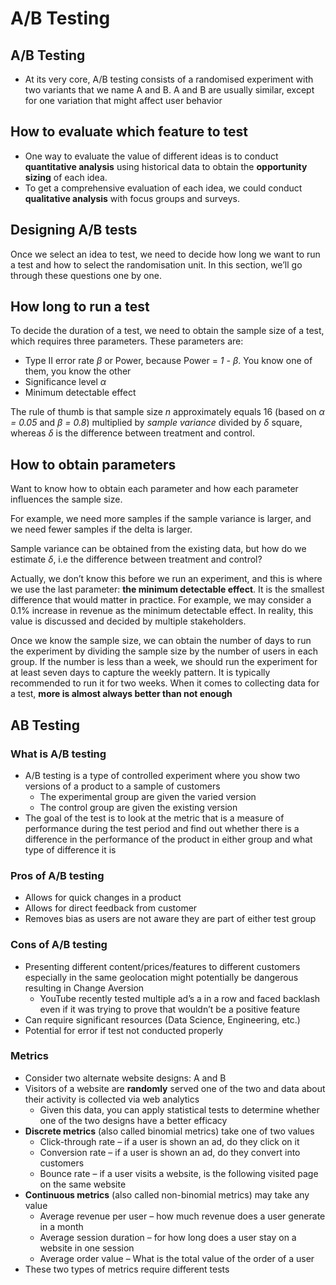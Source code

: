 # A/B Testing

## A/B Testing
- At its very core, A/B testing consists of a randomised experiment with two variants that we name A and B. A and B are usually similar, except for one variation that might affect user behavior

## How to evaluate which feature to test
- One way to evaluate the value of different ideas is to conduct **quantitative analysis** using historical data to obtain the **opportunity sizing** of each idea.
- To get a comprehensive evaluation of each idea, we could conduct **qualitative analysis** with focus groups and surveys.

## Designing A/B tests
Once we select an idea to test, we need to decide how long we want to run a test and how to select the randomisation unit. In this section, we’ll go through these questions one by one.

## How long to run a test
To decide the duration of a test, we need to obtain the sample size of a test, which requires three parameters. These parameters are:
- Type II error rate _β_ or Power, because Power = _1 - β_. You know one of them, you know the other
- Significance level _α_
- Minimum detectable effect

The rule of thumb is that sample size _n_ approximately equals 16 (based on _α = 0.05_ and _β = 0.8_) multiplied by _sample variance_ divided by _δ_ square, whereas _δ_ is the difference between treatment and control.

## How to obtain parameters
Want to know how to obtain each parameter and how each parameter influences the sample size.

For example, we need more samples if the sample variance is larger, and we need fewer samples if the delta is larger.

Sample variance can be obtained from the existing data, but how do we estimate _δ_, i.e the difference between treatment and control?

Actually, we don’t know this before we run an experiment, and this is where we use the last parameter: **the minimum detectable effect**. It is the smallest difference that would matter in practice. For example, we may consider a 0.1% increase in revenue as the minimum detectable effect. In reality, this value is discussed and decided by multiple stakeholders.

Once we know the sample size, we can obtain the number of days to run the experiment by dividing the sample size by the number of users in each group. If the number is less than a week, we should run the experiment for at least seven days to capture the weekly pattern. It is typically recommended to run it for two weeks. When it comes to collecting data for a test, **more is almost always better than not enough**






## AB Testing

### What is A/B testing
* A/B testing is a type of controlled experiment where you show two versions of a product to a sample of customers
	* The experimental group are given the varied version
	* The control group are given the existing version
* The goal of the test is to look at the metric that is a measure of performance during the test period and find out whether there is a difference in the performance of the product in either group and what type of difference it is

### Pros of A/B testing
* Allows for quick changes in a product
* Allows for direct feedback from customer
* Removes bias as users are not aware they are part of either test group

### Cons of A/B testing
* Presenting different content/prices/features to different customers especially in the same geolocation might potentially be dangerous resulting in Change Aversion
	* YouTube recently tested multiple ad’s a in a row and faced backlash even if it was trying to prove that wouldn’t be a positive feature
* Can require significant resources (Data Science, Engineering, etc.)
* Potential for error if test not conducted properly

### Metrics
* Consider two alternate website designs: A and B
* Visitors of a website are **randomly** served one of the two and data about their activity is collected via web analytics
	* Given this data, you can apply statistical tests to determine whether one of the two designs have a better efficacy
* **Discrete metrics** (also called binomial metrics) take one of two values
	* Click-through rate – if a user is shown an ad, do they click on it
	* Conversion rate – if a user is shown an ad, do they convert into customers
	* Bounce rate – if a user visits a website, is the following visited page on the same website
* **Continuous metrics** (also called non-binomial metrics) may take any value
	* Average revenue per user – how much revenue does a user generate in a month
	* Average session duration – for how long does a user stay on a website in one session
	* Average order value – What is the total value of the order of a user
* These two types of metrics require different tests
